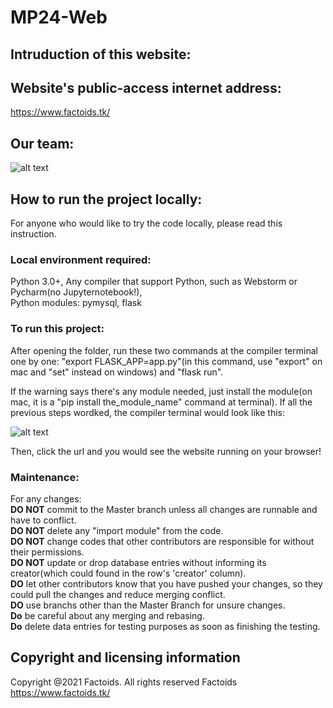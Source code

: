 # MP24-Web
## **Intruduction of this website:**


## **Website's public-access internet address:**
https://www.factoids.tk/


## **Our team:**
![alt text](https://i.ibb.co/37PRK3n/logo.png)


## **How to run the project locally:**

For anyone who would like to try the code locally, please read this instruction.

### **Local environment required:**
Python 3.0+, 
Any compiler that support Python, such as Webstorm or Pycharm(no Jupyternotebook!),  
Python modules: pymysql, flask

### **To run this project:**

After opening the folder, run these two commands at the compiler terminal one by one: "export FLASK_APP=app.py"(in this command, use "export" on mac and "set" instead on windows) and "flask run".   

If the warning says there's any module needed, just install the module(on mac, it is a  "pip install the_module_name"  command at terminal). If all the previous steps wordked, the compiler terminal would look like this:  

![alt text](https://i.ibb.co/BypNjHN/2021-04-01-4-38-06.png)  

Then, click the url and you would see the website running on your browser!  


### **Maintenance:**
For any changes:  
**DO NOT** commit to the Master branch unless all changes are runnable and have to conflict.  
**DO NOT** delete any "import module" from the code.  
**DO NOT** change codes that other contributors are responsible for without their permissions.   
**DO NOT** update or drop database entries without informing its creator(which could found in the row's 'creator' column).  
**DO** let other contributors know that you have pushed your changes, so they could pull the changes and reduce merging conflict.   
**DO** use branchs other than the Master Branch for unsure changes.   
**Do** be careful about any merging and rebasing.  
**Do** delete data entries for testing purposes as soon as finishing the testing.  


## **Copyright and licensing information**
Copyright @2021 Factoids. All rights reserved Factoids
https://www.factoids.tk/
